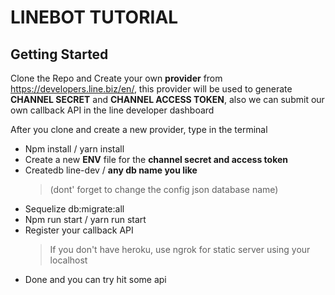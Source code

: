 # LINEBOT TUTORIAL

## Getting Started
Clone the Repo and Create your own **provider** from https://developers.line.biz/en/, this provider will be used to generate  **CHANNEL SECRET** and **CHANNEL ACCESS TOKEN**, also we can submit our own callback API in the line developer dashboard

After you clone and create a new provider, type in the terminal
- Npm install / yarn install
- Create a new **ENV** file for the **channel secret and access token**
- Createdb line-dev / **any db  name you like** 
  >(dont' forget to change the config json database name)
- Sequelize db:migrate:all
- Npm run start / yarn run start
- Register your callback API
  > If you don't have heroku, use ngrok for static server using your localhost
- Done and you can try hit some api
